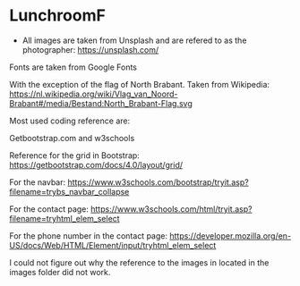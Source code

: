 # LunchroomF
* All images are taken from Unsplash and are refered to as the photographer: https://unsplash.com/

Fonts are taken from Google Fonts

With the exception of the flag of North Brabant. Taken from Wikipedia: https://nl.wikipedia.org/wiki/Vlag_van_Noord-Brabant#/media/Bestand:North_Brabant-Flag.svg

Most used coding reference are:

Getbootstrap.com and
w3schools

Reference for the grid in Bootstrap:
https://getbootstrap.com/docs/4.0/layout/grid/

For the navbar:
https://www.w3schools.com/bootstrap/tryit.asp?filename=trybs_navbar_collapse

For the contact page:
https://www.w3schools.com/html/tryit.asp?filename=tryhtml_elem_select

For the phone number in the contact page:
https://developer.mozilla.org/en-US/docs/Web/HTML/Element/input/tryhtml_elem_select

I could not figure out why the reference to the images in located in the images folder did not work.